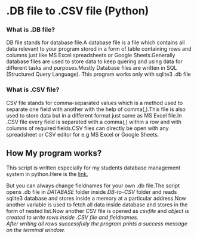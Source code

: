 <h1>.DB file to .CSV file (Python)</h1>

<h3>What is .DB file?</h3>
    <p>DB file stands for database file.A database file is a file which contains all data relevant to your program stored in a form of table containing rows and
    columns just like MS Excel spreadsheets or Google Sheets.Generally database files are used to store data to keep quering and using data for different tasks
     and purposes.Mostly Database files are written in SQL (Structured Query Language). This program works only with sqlite3 .db file</p>
     
<h3>What is .CSV file?</h3>     
  <p>CSV file stands for comma-separated values which is a method used to separate one field with another with the help of comma(,).This file is also used to store
      data but in a different format just same as MS Excel file.In .CSV file every field is separated with a comma(,) within a row and with columns of 
      required fields.CSV files can directly be open with any spreadsheet or CSV editor for e.g MS Excel or Google Sheets.</p>
      
<h2>How My program works?</h2>
<p>This script is written especially for my students database management system in python.Here is the <a href="https://github.com/ShahrozAliPK/students-management-system"
    alt="students-database-management">link.</a></p>But you can always change fieldnames for your own .db file.The script opens .db file in <i>DATABASE</i> folder
    inside <i>DB-to-CSV</i> folder and reads sqlite3 database and stores inside a memory at a particular address.Now another variable is used to fetch all data
    inside database and stores in the form of nested list.Now another CSV file is opened as <i>csvfile</i> and <i><csv_writer</i> object is created to write rows
    inside .CSV file and fieldnames.
    <br>
    After writing all rows successfully the program prints a success message on the terminal window.
